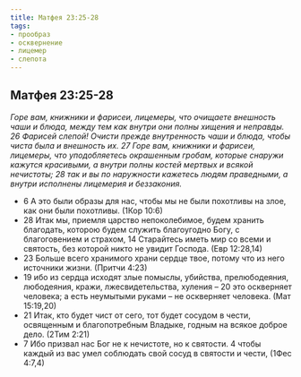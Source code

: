```yaml
---
title: Матфея 23:25-28
tags: 
- прообраз
- осквернение
- лицемер
- слепота
---
```


## Матфея 23:25-28

*Горе вам, книжники и фарисеи, лицемеры, что очищаете внешность чаши и блюда, между тем как внутри они полны хищения и неправды. 26 Фарисей слепой! Очисти прежде внутренность чаши и блюда, чтобы чиста была и внешность их. 27 Горе вам, книжники и фарисеи, лицемеры, что уподобляетесь окрашенным гробам, которые снаружи кажутся красивыми, а внутри полны костей мертвых и всякой нечистоты; 28 так и вы по наружности кажетесь людям праведными, а внутри исполнены лицемерия и беззакония.*

- 6 А это были образы для нас, чтобы мы не были похотливы на злое, как они были похотливы. (1Кор 10:6)
- 28 Итак мы, приемля царство непоколебимое, будем хранить благодать, которою будем служить благоугодно Богу, с благоговением и страхом, 14 Старайтесь иметь мир со всеми и святость, без которой никто не увидит Господа. (Евр 12:28,14)
- 23 Больше всего хранимого храни сердце твое, потому что из него источники жизни. (Притчи 4:23)
- 19 ибо из сердца исходят злые помыслы, убийства, прелюбодеяния, любодеяния, кражи, лжесвидетельства, хуления – 20 это оскверняет человека; а есть неумытыми руками – не оскверняет человека. (Мат 15:19,20)
- 21 Итак, кто будет чист от сего, тот будет сосудом в чести, освященным и благопотребным Владыке, годным на всякое доброе дело. (2Тим 2:21)
- 7 Ибо призвал нас Бог не к нечистоте, но к святости. 4 чтобы каждый из вас умел соблюдать свой сосуд в святости и чести, (1Фес 4:7,4)